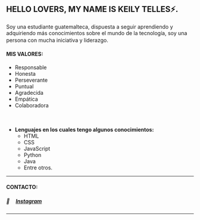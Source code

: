 ## HELLO LOVERS, MY NAME IS KEILY TELLES⚡.

Soy una estudiante guatemalteca, dispuesta a seguir aprendiendo y adquiriendo más conocimientos sobre el mundo de la tecnología, soy una persona con mucha iniciativa y liderazgo.
ㅤ

#### MIS VALORES:
- Responsable
- Honesta
- Perseverante
- Puntual
- Agradecida
- Empática
- Colaboradora 

ㅤ
* **Lenguajes en los cuales tengo algunos conocimientos:**
	* HTML
	* CSS
	* JavaScript
	* Python
	* Java
	* Entre otros.

-------------------------------------------------------------------------------------------------------------------------------

#### CONTACTO:
#####  👤 ㅤ[Instagram](https://instagram.com/k.tellesz_?igshid=MDM4ZDc5MmU= "Instagram")

-------------------------------------------------------------------------------------------------------------------------------

<!--
**kbtelles/kbtelles** is a ✨ _special_ ✨ repository because its `README.md` (this file) appears on your GitHub profile.

Here are some ideas to get you started:

- 🔭 I’m currently working on ...
- 🌱 I’m currently learning ...
- 👯 I’m looking to collaborate on ...
- 🤔 I’m looking for help with ...
- 💬 Ask me about ...
- 📫 How to reach me: ...
- 😄 Pronouns: ...
- ⚡ Fun fact: ...
-->
